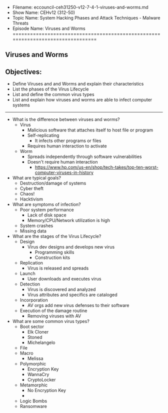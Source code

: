 - Filename: eccouncil-ceh31250-v12-7-4-1-viruses-and-worms.md
- Show Name: CEHv12 (312-50)
- Topic Name: System Hacking Phases and Attack Techniques - Malware Threats
- Episode Name: Viruses and Worms
================================================================================


Viruses and Worms
--------------------------------------------------------------------------------

Objectives:
--------------------------------------------------------------------------------
- Define Viruses and and Worms and explain their characteristics
- List the phases of the Virus Lifecycle
- List and define the common virus types
- List and explain how viruses and worms are able to infect computer systems
--------------------------------------------------------------------------------


+ What is the difference between viruses and worms?
  - Virus
    + Malicious software that attaches itself to host file or program
    + Self-replicating
      - It infects other programs or files
    + Requires human interaction to activate
  - Worm
    + Spreads independently through software vulnerabilities
    + Doesn't require human interaction
      - https://www.hp.com/us-en/shop/tech-takes/top-ten-worst-computer-viruses-in-history
+ What are typical goals?
  - Destruction/damage of systems
  - Cyber theft
  - Chaos!
  - Hacktivism
+ What are symptoms of infection?
  - Poor system performance
    + Lack of disk space
    + Memory/CPU/Network utilization is high
  - System crashes
  - Missing data
+ What are the stages of the Virus Lifecycle?
  - Design
    + Virus dev designs and develops new virus
      - Programming skills
      - Construction kits
  - Replication
    + Virus is released and spreads
  - Launch
    + User downloads and executes virus
  - Detection
    + Virus is discovered and analyzed
    + Virus attributes and specifics are cataloged
  - Incorporation
    + AV orgs add new virus defenses to their software
  - Execution of the damage routine
    + Removing viruses with AV
+ What are some common virus types?
  - Boot sector
    + Elk Cloner
    + Stoned
    + Michelangelo
  - File
  - Macro
    + Melissa
  - Polymorphic
    + Encryption Key
    + WannaCry
    + CryptoLocker
  - Metamorphic
    + No Encryption Key
    + 
  - Logic Bombs
  - Ransomware
